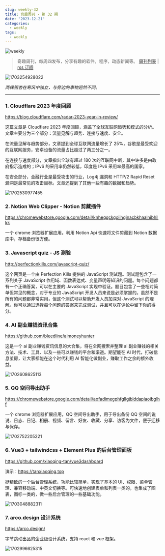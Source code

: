 ```yaml
---
slug: weekly-32
title: 奇趣周刊 - 第 32 期
date: "2023-12-21"
categories:
  - weekly
tags:
  - weekly
---
```


![weekly](https://imgurl.zishu.me/weekly.webp)

> 奇趣周刊，每周四发布，分享有趣的软件，程序，动态新闻等。 [周刊列表](/categories/weekly/) | [rss 订阅](/categories/weekly/index.xml)

![1703254928022](https://imgurl.zishu.me/2023/1703254928022.webp)

*两棵银杏在寒风中独立，与旁边的事物迥然不同。*

---

### 1. Cloudflare 2023 年度回顾

https://blog.cloudflare.com/radar-2023-year-in-review/

这篇文章是 Cloudflare 2023 年度回顾，涵盖了全球互联网趋势和模式的分析。文章主要分为三个部分：流量见解与趋势、连接与速度、安全。

在流量见解与趋势部分，文章提到全球互联网流量增长了 25%，谷歌是最受欢迎的互联网服务，安卓设备的流量占比超过了两三分之一。

在连接与速度部分，文章指出全球有超过 180 次的互联网中断，其中许多是由政府指示造成的；IPv6 的采用率仍然较低，印度是 IPv6 采用率最高的国家。

在安全部分，金融行业是最受攻击的行业，Log4j 漏洞和 HTTP/2 Rapid Reset 漏洞是最常见的攻击目标。文章还提到了其他一些有趣的数据和趋势。

![1702530977455](https://imgurl.zishu.me/2023/1702530977455.webp)

### 2. Notion Web Clipper - Notion 剪藏插件

https://chromewebstore.google.com/detail/knheggckgoiihginacbkhaalnibhilkk

一个 chrome 浏览器扩展应用，利用 Notion Api 快速将文件剪藏到 Notion 数据库中，存档备份很方便。

### 3. Javascript quiz - JS 测验

http://perfectionkills.com/javascript-quiz/

这个网页是一个由 Perfection Kills 提供的 JavaScript 测试题。测试题包含了一系列关于 JavaScript 作用域、函数表达式、变量声明等知识的问题。每个问题都有一个正确答案，可以在主要的 JavaScript 实现中验证。题目包含了一些相对简单但常见的概念，对于专业的 JavaScript 开发人员来说是必须掌握的。虽然不是所有的问题都非常实用，但这个测试可以帮助开发人员加深对 JavaScript 的理解。你可以通过选择每个问题的答案来完成测试，并且可以在评论中留下你的得分。

### 4. AI 副业赚钱资讯合集

https://github.com/bleedline/aimoneyhunter

这是一个 ai 副业赚钱资讯信息的大合集，将在全网搜索并整理 ai 副业赚钱的相关方法、技术、工具、以及一些可以赚钱的平台和渠道。期望能在 AI 时代，打破信息茧房，让大家都能在这个时代利用 AI 智能化做副业，赚取工作之余的额外收益。

![1702608625113](https://imgurl.zishu.me/2023/1702608625113.webp)

### 5. QQ 空间导出助手

https://chromewebstore.google.com/detail/aofadimegphfgllgjblddapiaojbglhf

一个 chrome 浏览器扩展应用，QQ 空间导出助手，用于导出备份 QQ 空间的说说、日志、日记、相册、视频、留言、好友、收藏、分享、访客为文件，便于迁移与保存。

![1702752205221](https://imgurl.zishu.me/2023/1702752205221.webp)

### 6. Vue3 + tailwindcss + Element Plus 的后台管理面板

https://github.com/xiaoqing-tan/vue3dashboard

演示：https://tanxiaoqing.top

挺精致的一个后台管理系统，功能比较简单，实现了基本的 UI、权限、菜单管理、兼容移动端、中英文切换等。可快速地创建表单和列表一类的，也集成了图表，图标一类的，做一些后台管理的一些基础功能。

![1703048882311](https://imgurl.zishu.me/2023/1703048882311.webp)

### 7. arco.design 设计系统

https://arco.design/

字节跳动出品的企业级设计系统，支持 react 和 vue 框架。

![1702996625315](https://imgurl.zishu.me/2023/1702996625315.webp)
